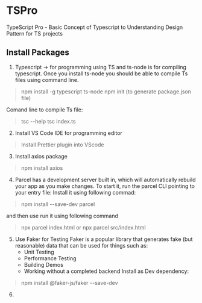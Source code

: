 # TSPro
TypeScript Pro - Basic Concept of Typescript to Understanding Design Pattern for TS projects

## Install Packages

1. Typescript -> for programming using TS and ts-node is for compiling typescript. Once you install ts-node you should be able to compile Ts files using command line.
> npm install -g typescript ts-node
> npm init (to generate package.json file)

Comand line to compile Ts file:
> tsc --help
> tsc index.ts
2. Install VS Code IDE for programming editor
> Install Prettier plugin into VScode

3. Install axios package
> npm install axios

4. Parcel has a development server built in, which will automatically rebuild your app as you make changes. To start it, run the parcel CLI pointing to your entry file:
Install it using following commad:
> npm install --save-dev parcel

and then use run it using following command 
   >npx parcel index.html or
   >npx parcel src/index.html

5. Use Faker for Testing
Faker is a popular library that generates fake (but reasonable) data that can be used for things such as:
   - Unit Testing
   - Performance Testing
   - Building Demos
   - Working without a completed backend
Install as Dev dependency:
> npm install @faker-js/faker --save-dev
6. 
